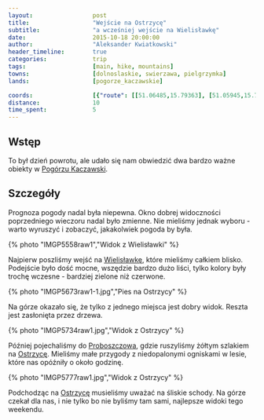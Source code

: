 ```yaml
---
layout:                 post
title:                  "Wejście na Ostrzycę"
subtitle:               "a wcześniej wejście na Wielisławkę"
date:                   2015-10-18 20:00:00
author:                 "Aleksander Kwiatkowski"
header_timeline:        true
categories:             trip
tags:                   [main, hike, mountains]
towns:                  [dolnoslaskie, swierzawa, pielgrzymka]
lands:                  [pogorze_kaczawskie]

coords:                 [{"route": [[51.06485,15.79363], [51.05945,15.76968], [51.06021,15.76135], [51.05584,15.76333], [51.05751,15.76200], [51.05948,15.77080]], "type": "hike"}, {"route": [[51.03117,15.86994], [51.03293,15.87155], [51.03655,15.86771], [51.03897,15.86816]], "type": "hike"}, {"route": [[51.03284,15.87165], [51.03570,15.87541], [51.03682,15.87253]], "type": "hike"}, {"route": [[51.02771,15.87011], [51.03691,15.82837], [51.05202,15.79361], [51.07117,15.79524], [51.07867,15.80417], [51.11796,15.81473], [51.11441,15.88751], [51.12669,15.90124], [51.13682,15.92425], [51.13084,15.92940]], "type": "car"}, {"route": [[51.19209,16.12741], [51.21221,16.16311], [51.21231,16.22182], [51.24102,16.27332], [51.27174,16.35434], [51.27185,16.35331], [51.28785,16.34765], [51.30213,16.39709], [51.37473,16.44103], [51.40858,16.44189], [51.43737,16.51313], [51.45470,16.52875], [51.46647,16.61321]], "type": "car"}]
distance:               10
time_spent:             5
---
```


[wiki-pogorze]:          https://pl.wikipedia.org/wiki/Pog%C3%B3rze_Kaczawskie
[wiki-organy]:           https://pl.wikipedia.org/wiki/Organy_Wielis%C5%82awskie
[wiki-proboszczow]:      https://pl.wikipedia.org/wiki/Proboszcz%C3%B3w
[wiki-ostrzyca]:         https://pl.wikipedia.org/wiki/Ostrzyca_(Pog%C3%B3rze_Kaczawskie)


Wstęp
-----

To był dzień powrotu, ale udało się nam obwiedzić dwa bardzo ważne obiekty w
[Pogórzu Kaczawski][wiki-pogorze].

Szczegóły
---------

Prognoza pogody nadal była niepewna. Okno dobrej widoczności poprzedniego wieczoru nadal było zmienne.
Nie mieliśmy jednak wyboru - warto wyruszyć i zobaczyć, jakakolwiek pogoda by była.

{% photo "IMGP5558raw1","Widok z Wielisławki" %}

Najpierw poszliśmy wejść na [Wielisławkę][wiki-organy], które mieliśmy całkiem blisko.
Podejście było dość mocne, wszędzie bardzo dużo liści, tylko kolory były trochę wczesne -
bardziej zielone niż czerwone.

{% photo "IMGP5673raw1-1.jpg","Pies na Ostrzycy" %}

Na górze okazało się, że tylko z jednego miejsca jest dobry widok. Reszta jest zasłonięta przez drzewa.

{% photo "IMGP5734raw1.jpg","Widok z Ostrzycy" %}

Później pojechaliśmy do [Proboszczowa][wiki-proboszczow], gdzie ruszyliśmy żółtym szlakiem
na [Ostrzycę][wiki-ostrzyca]. Mieliśmy małe przygody z niedopalonymi ogniskami w lesie,
które nas opóźniły o około godzinę.

{% photo "IMGP5777raw1.jpg","Widok z Ostrzycy" %}

Podchodząc na [Ostrzycę][wiki-ostrzyca] musieliśmy uważać na śliskie schody.
Na górze czekał dla nas, i nie tylko bo nie byliśmy tam sami, najlepsze widoki tego
weekendu.
